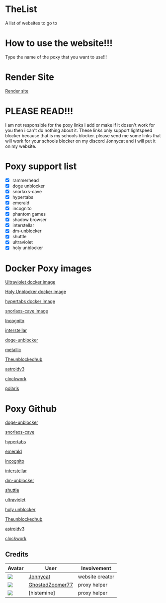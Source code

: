 # TheList
A list of websites to go to
# How to use the website!!! 
Type the name of the poxy that you want to use!!!  
# Render Site 
[Render site](https://thelist-hg89.onrender.com/)
# PLEASE READ!!! 
I am not responsible for the poxy links i add or make if it dosen't work for you then i can't do nothing about it. 
These links only support lightspeed blocker because that is my schools blocker. 
please send me some links that will work for your schools blocker on my discord Jonnycat and i will put it on my website.
# Poxy support list
- [x] rammerhead
- [x] doge unblocker 
- [x] snorlaxs-cave
- [x] hypertabs  
- [x] emerald 
- [x] incognito 
- [x] phantom games  
- [x] shadow browser 
- [x] interstellar
- [x] dm-unblocker
- [x] shuttle
- [x] ultraviolet
- [x] holy unblocker

# Docker Poxy images 
[Ultraviolet docker image](https://hub.docker.com/r/diffusehyperion/ultraviolet)

[Holy Unblocker docker image](https://hub.docker.com/r/diffusehyperion/holyunblocker)

[hypertabs docker image](https://hub.docker.com/r/noahjam/hypertabs)

[snorlaxs-cave image](https://hub.docker.com/layers/jonnycat/pokecavewebsite/v1.1/images/sha256-053975d44474b1d86a2546cd087235c59527929405d67cc579bc7ce16eedbb3d?context=repo) 

[Incognito](https://hub.docker.com/r/jonnycat/nitoweb)

[interstellar](https://hub.docker.com/r/jonnycat/push92thebest)

[doge-unblocker](https://hub.docker.com/r/jonnycat/doge-unblockerv4)

[metallic](https://hub.docker.com/r/jonnycat/metallicthebest)

[Theunblockedhub](https://hub.docker.com/r/jonnycat/unlockedbubv1)

[astroidv3](https://hub.docker.com/r/jonnycat/unoffical-astroidv3)

[clockwork](https://hub.docker.com/r/jonnycat/unoffical-clockworkv2)

[polaris](https://hub.docker.com/r/jonnycat/unoffical-polarisv1)

# Poxy Github
[doge-unblocker](https://github.com/DogeNetwork/v4) 

[snorlaxs-cave](https://github.com/SPS-Services/Snorlaxs-Cave-v1)

[hypertabs](https://github.com/hyperhype/hypertabs)

[emerald](https://github.com/delusionzz/Emerald)

[incognito](https://github.com/amethystnetwork-dev/Incognito)

[interstellar](https://github.com/InterstellarNetwork/Interstellar)

[dm-unblocker](https://github.com/dragon731012/DM-unbl0cker)

[shuttle](https://github.com/shuttlenetwork/shuttle)

[ultraviolet](https://github.com/titaniumnetwork-dev/Ultraviolet-App) 

[holy unblocker](https://github.com/QuiteAFancyEmerald/Holy-Unblocker)

[Theunblockedhub](https://github.com/TheUnblockedHubOfficial/TheUnblockedHub)

[astroidv3](https://github.com/VyperGroup/astroidv3) 

[clockwork](https://github.com/red-stone-network/clockwork)
## Credits

| Avatar | User | Involvement |
| ------ | ---- | ----------- | 
| ![](https://avatars.githubusercontent.com/u/107599365?v=64) | [Jonnycat](https://github.com/JonnycatMeow) | website creator
| ![](https://avatars.githubusercontent.com/u/121367528?s=64) | [GhostedZoomer77](https://github.com/Ishan877) | proxy helper
| ![](https://upload.wikimedia.org/wikipedia/commons/a/ac/Default_pfp.jpg) | [histemine]| proxy helper
